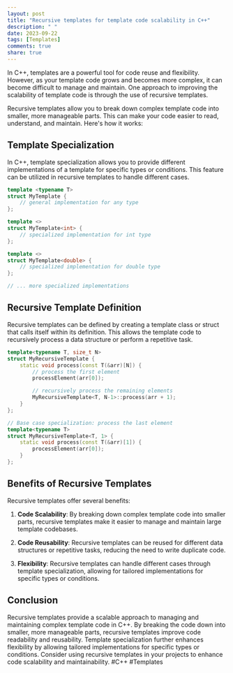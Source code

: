 ```yaml
---
layout: post
title: "Recursive templates for template code scalability in C++"
description: " "
date: 2023-09-22
tags: [Templates]
comments: true
share: true
---
```


In C++, templates are a powerful tool for code reuse and flexibility. However, as your template code grows and becomes more complex, it can become difficult to manage and maintain. One approach to improving the scalability of template code is through the use of recursive templates.

Recursive templates allow you to break down complex template code into smaller, more manageable parts. This can make your code easier to read, understand, and maintain. Here's how it works:

## Template Specialization

In C++, template specialization allows you to provide different implementations of a template for specific types or conditions. This feature can be utilized in recursive templates to handle different cases.

```cpp
template <typename T>
struct MyTemplate {
    // general implementation for any type
};

template <>
struct MyTemplate<int> {
    // specialized implementation for int type
};

template <>
struct MyTemplate<double> {
    // specialized implementation for double type
};

// ... more specialized implementations
```

## Recursive Template Definition

Recursive templates can be defined by creating a template class or struct that calls itself within its definition. This allows the template code to recursively process a data structure or perform a repetitive task.

```cpp
template<typename T, size_t N>
struct MyRecursiveTemplate {
    static void process(const T(&arr)[N]) {
        // process the first element
        processElement(arr[0]);

        // recursively process the remaining elements
        MyRecursiveTemplate<T, N-1>::process(arr + 1);
    }
};

// Base case specialization: process the last element
template<typename T>
struct MyRecursiveTemplate<T, 1> {
    static void process(const T(&arr)[1]) {
        processElement(arr[0]);
    }
};
```

## Benefits of Recursive Templates

Recursive templates offer several benefits:

1. **Code Scalability**: By breaking down complex template code into smaller parts, recursive templates make it easier to manage and maintain large template codebases.

2. **Code Reusability**: Recursive templates can be reused for different data structures or repetitive tasks, reducing the need to write duplicate code.

3. **Flexibility**: Recursive templates can handle different cases through template specialization, allowing for tailored implementations for specific types or conditions.

## Conclusion

Recursive templates provide a scalable approach to managing and maintaining complex template code in C++. By breaking the code down into smaller, more manageable parts, recursive templates improve code readability and reusability. Template specialization further enhances flexibility by allowing tailored implementations for specific types or conditions. Consider using recursive templates in your projects to enhance code scalability and maintainability. #C++ #Templates